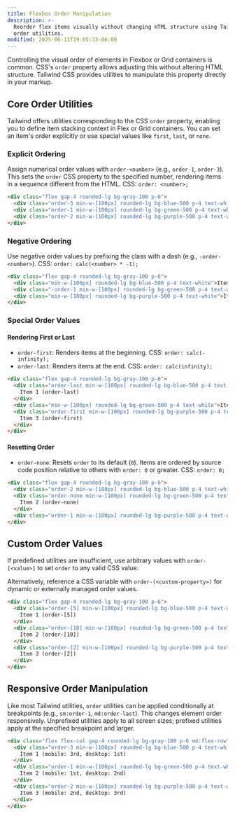 ```yaml
---
title: Flexbox Order Manipulation
description: >-
  Reorder flex items visually without changing HTML structure using Tailwind's
  order utilities.
modified: 2025-06-11T19:05:33-06:00
---
```


Controlling the visual order of elements in Flexbox or Grid containers is common. CSS's `order` property allows adjusting this without altering HTML structure. Tailwind CSS provides utilities to manipulate this property directly in your markup.

## Core Order Utilities

Tailwind offers utilities corresponding to the CSS `order` property, enabling you to define item stacking context in Flex or Grid containers. You can set an item's order explicitly or use special values like `first`, `last`, or `none`.

### Explicit Ordering

Assign numerical order values with `order-<number>` (e.g., `order-1`, `order-3`). This sets the `order` CSS property to the specified number, rendering items in a sequence different from the HTML.
CSS: `order: <number>;`

```html tailwind
<div class="flex gap-4 rounded-lg bg-gray-100 p-6">
  <div class="order-3 min-w-[100px] rounded-lg bg-blue-500 p-4 text-white">Item 1 (order-3)</div>
  <div class="order-1 min-w-[100px] rounded-lg bg-green-500 p-4 text-white">Item 2 (order-1)</div>
  <div class="order-2 min-w-[100px] rounded-lg bg-purple-500 p-4 text-white">Item 3 (order-2)</div>
</div>
```

### Negative Ordering

Use negative order values by prefixing the class with a dash (e.g., `-order-<number>`).
CSS: `order: calc(<number> * -1);`

```html tailwind
<div class="flex gap-4 rounded-lg bg-gray-100 p-6">
  <div class="min-w-[100px] rounded-lg bg-blue-500 p-4 text-white">Item 1 (default)</div>
  <div class="-order-1 min-w-[100px] rounded-lg bg-green-500 p-4 text-white">Item 2 (-order-1)</div>
  <div class="min-w-[100px] rounded-lg bg-purple-500 p-4 text-white">Item 3 (default)</div>
</div>
```

### Special Order Values

#### Rendering First or Last

- `order-first`: Renders items at the beginning.
  CSS: `order: calc(-infinity);`
- `order-last`: Renders items at the end.
  CSS: `order: calc(infinity);`

```html tailwind
<div class="flex gap-4 rounded-lg bg-gray-100 p-6">
  <div class="order-last min-w-[100px] rounded-lg bg-blue-500 p-4 text-white">
    Item 1 (order-last)
  </div>
  <div class="min-w-[100px] rounded-lg bg-green-500 p-4 text-white">Item 2 (default)</div>
  <div class="order-first min-w-[100px] rounded-lg bg-purple-500 p-4 text-white">
    Item 3 (order-first)
  </div>
</div>
```

#### Resetting Order

- `order-none`: Resets `order` to its default (`0`). Items are ordered by source code position relative to others with `order: 0` or greater.
  CSS: `order: 0;`

```html tailwind
<div class="flex gap-4 rounded-lg bg-gray-100 p-6">
  <div class="order-2 min-w-[100px] rounded-lg bg-blue-500 p-4 text-white">Item 1 (order-2)</div>
  <div class="order-none min-w-[100px] rounded-lg bg-green-500 p-4 text-white">
    Item 2 (order-none)
  </div>
  <div class="order-1 min-w-[100px] rounded-lg bg-purple-500 p-4 text-white">Item 3 (order-1)</div>
</div>
```

## Custom Order Values

If predefined utilities are insufficient, use arbitrary values with `order-[<value>]` to set `order` to any valid CSS value.

Alternatively, reference a CSS variable with `order-(<custom-property>)` for dynamic or externally managed order values.

```html tailwind
<div class="flex gap-4 rounded-lg bg-gray-100 p-6">
  <div class="order-[5] min-w-[100px] rounded-lg bg-blue-500 p-4 text-white">
    Item 1 (order-[5])
  </div>
  <div class="order-[10] min-w-[100px] rounded-lg bg-green-500 p-4 text-white">
    Item 2 (order-[10])
  </div>
  <div class="order-[2] min-w-[100px] rounded-lg bg-purple-500 p-4 text-white">
    Item 3 (order-[2])
  </div>
</div>
```

## Responsive Order Manipulation

Like most Tailwind utilities, `order` utilities can be applied conditionally at breakpoints (e.g., `sm:order-1`, `md:order-last`). This changes element order responsively. Unprefixed utilities apply to all screen sizes; prefixed utilities apply at the specified breakpoint and larger.

```html tailwind
<div class="flex flex-col gap-4 rounded-lg bg-gray-100 p-6 md:flex-row">
  <div class="order-3 min-w-[100px] rounded-lg bg-blue-500 p-4 text-white md:order-1">
    Item 1 (mobile: 3rd, desktop: 1st)
  </div>
  <div class="order-1 min-w-[100px] rounded-lg bg-green-500 p-4 text-white md:order-2">
    Item 2 (mobile: 1st, desktop: 2nd)
  </div>
  <div class="order-2 min-w-[100px] rounded-lg bg-purple-500 p-4 text-white md:order-3">
    Item 3 (mobile: 2nd, desktop: 3rd)
  </div>
</div>
```
